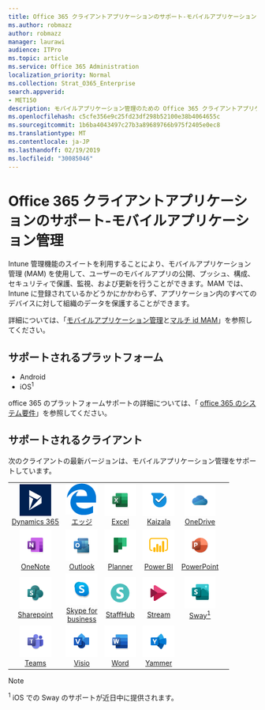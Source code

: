 ```yaml
---
title: Office 365 クライアントアプリケーションのサポート-モバイルアプリケーション管理
ms.author: robmazz
author: robmazz
manager: laurawi
audience: ITPro
ms.topic: article
ms.service: Office 365 Administration
localization_priority: Normal
ms.collection: Strat_O365_Enterprise
search.appverid:
- MET150
description: モバイルアプリケーション管理のための Office 365 クライアントアプリケーションサポートについて
ms.openlocfilehash: c5cfe356e9c25fd23df298b52100e38b4064655c
ms.sourcegitcommit: 1b6ba4043497c27b3a89689766b975f2405e0ec8
ms.translationtype: MT
ms.contentlocale: ja-JP
ms.lasthandoff: 02/19/2019
ms.locfileid: "30085046"
---
```

# <a name="office-365-client-app-support---mobile-application-management"></a>Office 365 クライアントアプリケーションのサポート-モバイルアプリケーション管理

Intune 管理機能のスイートを利用することにより、モバイルアプリケーション管理 (MAM) を使用して、ユーザーのモバイルアプリの公開、プッシュ、構成、セキュリティで保護、監視、および更新を行うことができます。MAM では、Intune に登録されているかどうかにかかわらず、アプリケーション内のすべてのデバイスに対して組織のデータを保護することができます。

詳細については、「[モバイルアプリケーション管理](https://docs.microsoft.com/intune/mam-faq)と[マルチ id MAM](https://docs.microsoft.com/intune/app-protection-policy)」を参照してください。

## <a name="supported-platforms"></a>サポートされるプラットフォーム

 - Android
 - iOS<sup>1</sup>

office 365 のプラットフォームサポートの詳細については、「 [office 365 のシステム要件](https://products.office.com/office-system-requirements)」を参照してください。

## <a name="supported-clients"></a>サポートされるクライアント

次のクライアントの最新バージョンは、モバイルアプリケーション管理をサポートしています。

| | | | | | |
|:---:|:---:|:---:|:---:|:---:|:---:|
| ![Dynamics 365 アイコン](media/o365-dynamics365-64x64.png) <br> [Dynamics 365](https://dynamics.microsoft.com) | ![エッジアイコン](media/o365-edge-64x64.png) <br> [エッジ](https://www.microsoft.com/windows/microsoft-edge) | ![[Excel] アイコン](media/o365-excel-64x64.png) <br> [Excel](https://products.office.com/excel) | ![Kaizala アイコン](media/o365-kaizala-64x64.png) <br> [Kaizala](https://products.office.com/en/business/microsoft-kaizala) | ![OneDrive for business アイコン](media/o365-OneDrive-64x64.png) <br> [OneDrive](https://products.office.com/onedrive-for-business/online-cloud-storage)
| ![OneNote アイコン](media/o365-OneNote-64x64.png) <br> [OneNote](https://products.office.com/onenote) | ![Outlook アイコン](media/o365-outlook-64x64.png) <br> [Outlook](https://products.office.com/outlook) | ![Planner アイコン](media/o365-planner-64x64.png) <br> [Planner](https://products.office.com/business/task-management-software) | ![PowerBI アイコン](media/o365-powerbi-64x64.png) <br> [Power BI](https://powerbi.microsoft.com) | ![[PowerPoint] アイコン](media/o365-powerpoint-64x64.png) <br> [PowerPoint](https://products.office.com/powerpoint) |
| ![SharePoint アイコン](media/o365-sharepoint-64x64.png) <br> [Sharepoint](https://products.office.com/sharepoint) | ![Skype for business アイコン](media/o365-skypeforbusiness-64x64.png) <br> [Skype for <br> business](https://www.skype.com/business/) | ![StaffHub アイコン](media/o365-staffhub-64x64.png) <br> [StaffHub](https://products.office.com/microsoft-staffhub/staff-scheduling-software) | ![ストリームアイコン](media/o365-stream-64x64.png) <br> [Stream](https://stream.microsoft.com) | ![Sway アイコン](media/o365-sway-64x64.png) <br> [Sway<sup>1</sup>](https://sway.com)
| ![Teams アイコン](media/o365-teams-64x64.png) <br> [Teams](https://products.office.com/microsoft-teams/group-chat-software) | ![Visio アイコン](media/o365-visio-64x64.png) <br> [Visio](https://products.office.com/visio/flowchart-software) | ![[Word] アイコン](media/o365-word-64x64.png) <br> [Word](https://products.office.com/word) |![Yammer アイコン](media/o365-yammer-64x64.png) <br> [Yammer](https://products.office.com/yammer/yammer-overview)

> [!NOTE]
> <sup>1</sup> iOS での Sway のサポートが近日中に提供されます。